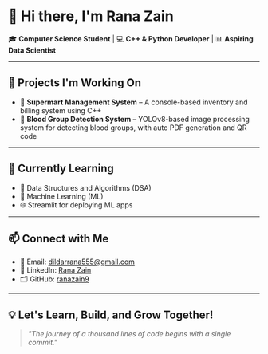 # 👋 Hi there, I'm Rana Zain

🎓 **Computer Science Student** | 💻 **C++ & Python Developer** | 📊 **Aspiring Data Scientist**

---

## 🚀 Projects I'm Working On

- 🛒 **Supermart Management System** – A console-based inventory and billing system using C++
- 🧬 **Blood Group Detection System** – YOLOv8-based image processing system for detecting blood groups, with auto PDF generation and QR code

---

## 🌱 Currently Learning

- 🧠 Data Structures and Algorithms (DSA)
- 🤖 Machine Learning (ML)
- 🌐 Streamlit for deploying ML apps

---

## 📫 Connect with Me

- 📧 Email: [dildarrana555@gmail.com](mailto:dildarrana555@gmail.com)
- 💼 LinkedIn: [Rana Zain](https://www.linkedin.com/in/rana-zain-694723254/)
- 🗂️ GitHub: [ranazain9](https://github.com/ranazain9)

---

## 💡 Let's Learn, Build, and Grow Together!

> *"The journey of a thousand lines of code begins with a single commit."*
